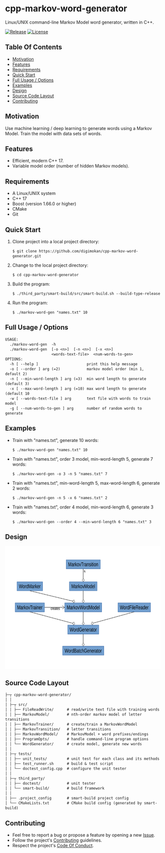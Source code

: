# cpp-markov-word-generator

Linux/UNIX command-line Markov Model word generator, written in C++.

[![Release](https://img.shields.io/github/release/digimokan/cpp-markov-word-generator.svg?label=release)](https://github.com/digimokan/cpp-markov-word-generator/releases/latest "Latest Release Notes")
[![License](https://img.shields.io/badge/license-MIT-blue.svg?label=license)](LICENSE.txt "Project License")

## Table Of Contents

* [Motivation](#motivation)
* [Features](#features)
* [Requirements](#requirements)
* [Quick Start](#quick-start)
* [Full Usage / Options](#full-usage--options)
* [Examples](#examples)
* [Design](#design)
* [Source Code Layout](#source-code-layout)
* [Contributing](#contributing)

## Motivation

Use machine learning / deep learning to generate words using a Markov Model.
Train the model with data sets of words.

## Features

* Efficient, modern C++ 17.
* Variable model order (number of hidden Markov models).

## Requirements

* A Linux/UNIX system
* C++ 17
* Boost (version 1.66.0 or higher)
* CMake
* Git

## Quick Start

1. Clone project into a local project directory:

   ```shell
   $ git clone https://github.com/digimokan/cpp-markov-word-generator.git
   ```

2. Change to the local project directory:

   ```shell
   $ cd cpp-markov-word-generator
   ```

3. Build the program:

   ```shell
   $ ./third_party/smart-build/src/smart-build.sh --build-type-release
   ```

4. Run the program:

   ```shell
   $ ./markov-word-gen "names.txt" 10
   ```

## Full Usage / Options

```
USAGE:
  ./markov-word-gen  -h
  ./markov-word-gen  [-o <n>]  [-n <n>]  [-x <n>]
                     <words-text-file>  <num-words-to-gen>
OPTIONS:
  -h [ --help ]                      print this help message
  -o [ --order ] arg (=2)            markov model order (min 1, default 2)
  -n [ --min-word-length ] arg (=3)  min word length to generate (default 3)
  -x [ --max-word-length ] arg (=10) max word length to generate (default 10
  -w [ --words-text-file ] arg       text file with words to train model
  -g [ --num-words-to-gen ] arg      number of random words to generate
```

## Examples

* Train with "names.txt", generate 10 words:

   ```shell
   $ ./markov-word-gen "names.txt" 10
   ```

* Train with "names.txt", order 3 model, min-word-length 5, generate 7 words:

   ```shell
   $ ./markov-word-gen -o 3 -n 5 "names.txt" 7
   ```

* Train with "names.txt", min-word-length 5, max-word-length 6, generate 2 words:

   ```shell
   $ ./markov-word-gen -n 5 -x 6 "names.txt" 2
   ```

* Train with "names.txt", order 4 model, min-word-length 6, generate 3 words:

   ```shell
   $ ./markov-word-gen --order 4 --min-word-length 6 "names.txt" 3
   ```

## Design

<img src="readme_assets/architecture_uml_diagram.svg" width="100%" height="400" alt="Design Diagram">

## Source Code Layout

```
├─┬ cpp-markov-word-generator/
│ │
│ ├─┬ src/
│ │ ├── FileReadWrite/      # read/write text file with training words
│ │ ├── MarkovModel/        # nth-order markov model of letter transitions
│ │ ├── MarkovTrainer/      # create/train a MarkovWordModel
│ │ ├── MarkovTransition/   # letter transitions
│ │ ├── MarkovWordModel/    # MarkovModel + word prefixes/endings
│ │ ├── ProgramOpts/        # handle command-line program options
│ │ └── WordGenerator/      # create model, generate new words
│ │
│ ├─┬ tests/
│ │ ├── unit_tests/         # unit test for each class and its methods
│ │ ├── test_runner.sh      # build & test script
│ │ └── doctest_config.cpp  # configure the unit tester
│ │
│ ├─┬ third_party/
│ │ ├── doctest/            # unit tester
│ │ └── smart-build/        # build framework
│ │
│ ├── .project_config       # smart-build project config
│ └── CMakeLists.txt        # CMake build config (generated by smart-build)
```

## Contributing

* Feel free to report a bug or propose a feature by opening a new
  [Issue](https://github.com/digimokan/cpp-markov-word-generator/issues).
* Follow the project's [Contributing](CONTRIBUTING.md) guidelines.
* Respect the project's [Code Of Conduct](CODE_OF_CONDUCT.md).

